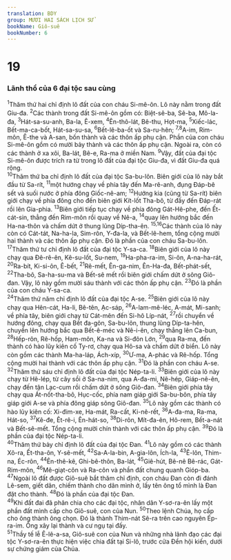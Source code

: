 ```yaml
---
translation: BDY
group: MƯƠI HAI SÁCH LỊCH SỬ
bookName: Giô-suê 
bookNumber: 6
---
```


<div class="title"><h1>19</h1><h3>Lãnh thổ của 6 đại tộc sau cùng</h3></div>
<span class="verse gios_19_1"><sup>1</sup>Thăm thứ hai chỉ định lô đất của con cháu Si-mê-ôn. Lô này nằm trong đất Giu-đa. </span>
<span class="verse gios_19_2"><sup>2</sup>Các thành trong đất Si-mê-ôn gồm có: Biệt-sê-ba, Sê-ba, Mô-la-đa, </span>
<span class="verse gios_19_3"><sup>3</sup>Hát-sa-su-anh, Ba-la, Ê-xem, </span>
<span class="verse gios_19_4"><sup>4</sup>Ên-thô-lát, Bê-thu, Họt-ma, </span>
<span class="verse gios_19_5"><sup>5</sup>Xiếc-lác, Bết-ma-ca-bốt, Hát-sa-su-sa, </span>
<span class="verse gios_19_6"><sup>6</sup>Bết-lê-ba-ốt và Sa-ru-hên; </span>
<span class="verse gios_19_7 gios_19_8"><sup>7,8</sup>A-im, Rim-môn, Ê-the và A-san, bốn thành và các thôn ấp phụ cận. Phần của con cháu Si-mê-ôn gồm có mười bảy thành và các thôn ấp phụ cận. Ngoài ra, còn có các thành ở xa xôi, Ba-lát, Bê-e, Ra-ma ở miền Nam. </span>
<span class="verse gios_19_9"><sup>9</sup>Vậy, đất của đại tộc Si-mê-ôn được trích ra từ trong lô đất của đại tộc Giu-đa, vì đất Giu-đa quá rộng.<br/></span>
<span class="verse gios_19_10"><sup>10</sup>Thăm thứ ba chỉ định lô đất của đại tộc Sa-bu-lôn. Biên giới của lô này bắt đầu từ Sa-rít, </span>
<span class="verse gios_19_11"><sup>11</sup>một hướng chạy về phía tây đến Ma-rê-anh, đụng Đáp-bê sết và suối nước ở phía đông Giốc-nê-am; </span>
<span class="verse gios_19_12"><sup>12</sup>Hướng kia (cũng từ Sa-rít) biên giới chạy về phía đông cho đến biên giới Kít-lốt Tha-bô, từ đấy đến Đáp-rát rồi lên Gia-phia. </span>
<span class="verse gios_19_13"><sup>13</sup>Biên giới tiếp tục chạy về phía đông Gát-Hê-phe, đến Ết-cát-sin, thẳng đến Rim-môn rồi quay về Nê-a, </span>
<span class="verse gios_19_14"><sup>14</sup>quay lên hướng bắc đến Ha-na-thôn và chấm dứt ở thung lũng Díp-tha-ên. </span>
<span class="verse gios_19_15 gios_19_16"><sup>15,16</sup>Các thành của lô này còn có Cát-tát, Na-ha-la, Sim-rôn, Y-đa-la, và Bết-lê-hem, tổng cộng mười hai thành và các thôn ấp phụ cận. Đó là phần của con cháu Sa-bu-lôn.<br/></span>
<span class="verse gios_19_17"><sup>17</sup>Thăm thứ tư chỉ định lô đất của đại tộc Y-sa-ca. </span>
<span class="verse gios_19_18"><sup>18</sup>Biên giới của lô này chạy qua Đê-rê-ên, Kê-su-lốt, Su-nem, </span>
<span class="verse gios_19_19"><sup>19</sup>Ha-pha-ra-im, Si-ôn, A-na-ha-rát, </span>
<span class="verse gios_19_20"><sup>20</sup>Ra-bít, Ki-si-ôn, Ê-bết, </span>
<span class="verse gios_19_21"><sup>21</sup>Rê-mết, Ên-ga-nim, Ên-Ha-đa, Bết-phát-sết, </span>
<span class="verse gios_19_22"><sup>22</sup>Tha-bô, Sa-ha-su-ma và Bết-sê mết rồi biên giới chấm dứt ở sông Giô-đan. Vậy, lô này gồm mười sáu thành với các thôn ấp phụ cận. </span>
<span class="verse gios_19_23"><sup>23</sup>Đó là phần của con cháu Y-sa-ca.<br/></span>
<span class="verse gios_19_24"><sup>24</sup>Thăm thứ năm chỉ định lô đất của đại tộc A-se. </span>
<span class="verse gios_19_25"><sup>25</sup>Biên giới của lô này chạy qua Hên-cát, Ha-li, Bê-tên, Ạc-sáp, </span>
<span class="verse gios_19_26"><sup>26</sup>A-lam-mê-léc, A-mát, Mi-sanh; về phía tây, biên giới chạy từ Cát-mên đến Si-hô Líp-nát, </span>
<span class="verse gios_19_27"><sup>27</sup>rồi chuyển về hướng đông, chạy qua Bết đa-gôn, Sa-bu-lôn, thung lũng Díp-ta-hên, chuyển lên hướng bắc qua Bết-ê-méc và Nê-i-ên, chạy thẳng lên Ca-bun, </span>
<span class="verse gios_19_28"><sup>28</sup>Hếp-rôn, Rê-hốp, Ham-môn, Ka-na và Si-đôn Lớn, </span>
<span class="verse gios_19_29"><sup>29</sup>qua Ra-ma, đến thành có hào lũy kiên cố Ty-rơ, chạy qua Hô-sa và chấm dứt ở biển. Lô này còn gồm các thành Ma-ha-láp, Ách-xíp, </span>
<span class="verse gios_19_30"><sup>30</sup>Ư-ma, A-phác và Rê-hốp. Tổng cộng mười hai thành với các thôn ấp phụ cận. </span>
<span class="verse gios_19_31"><sup>31</sup>Đó là phần con cháu A-se.<br/></span>
<span class="verse gios_19_32"><sup>32</sup>Thăm thứ sáu chỉ định lô đất của đại tộc Nép-ta-li. </span>
<span class="verse gios_19_33"><sup>33</sup>Biên giới của lô này chạy từ Hê-lép, từ cây sồi ở Sa-na-nim, qua A-đa-mi, Nê-hép, Giáp-nê-ên, chạy đến tận Lạc-cum rồi chấm dứt ở sông Giô-đan. </span>
<span class="verse gios_19_34"><sup>34</sup>Biên giới phía tây chạy qua Át-nốt-tha-bô, Hục-cốc, phía nam giáp giới Sa-bu-bôn, phía tây giáp giới A-se và phía đông giáp sông Giô-đan. </span>
<span class="verse gios_19_35"><sup>35</sup>Lô này gồm các thành có hào lũy kiên cố: Xi-đim-xe, Ha-mát, Ra-cất, Ki-nê-rết, </span>
<span class="verse gios_19_36"><sup>36</sup>A-đa-ma, Ra-ma, Hát-so, </span>
<span class="verse gios_19_37"><sup>37</sup>Kê-đe, Êt-rê-i, Ên-hát-so, </span>
<span class="verse gios_19_38"><sup>38</sup>Di-rôn, Mít-đa-ên, Hô-rem, Bết-a-nát và Bết-sê-mết. Tổng cộng mười chín thành với các thôn ấp phụ cận. </span>
<span class="verse gios_19_39"><sup>39</sup>Đó là phần của đại tộc Nép-ta-li.<br/></span>
<span class="verse gios_19_40"><sup>40</sup>Thăm thứ bảy chỉ định lô đất của đại tộc Đan. </span>
<span class="verse gios_19_41"><sup>41</sup>Lô này gồm có các thành Xô-ra, Ết-tha-ôn, Y-sê-mết, </span>
<span class="verse gios_19_42"><sup>42</sup>Sa-A-la-bin, A-gia-lôn, Ích-la, </span>
<span class="verse gios_19_43"><sup>43</sup>Ê-lôn, Thim-na, Éc-rôn, </span>
<span class="verse gios_19_44"><sup>44</sup>Ên-thê-kê, Ghi-bê-thôn, Ba-lát, </span>
<span class="verse gios_19_45"><sup>45</sup>Giê-hút, Bê-nê Bê-rác, Gát-Rim-môn, </span>
<span class="verse gios_19_46"><sup>46</sup>Mê-giạt-côn và Ra-côn và phần đất chung quanh Gióp-ba. </span>
<span class="verse gios_19_47"><sup>47</sup>Ngoài lô đất được Giô-suê bắt thăm chỉ định, con cháu Đan còn đi đánh Lê-sem, giết dân, chiếm thành cho dân mình ở, lấy tên ông tổ mình là Đan đặt cho thành. </span>
<span class="verse gios_19_48"><sup>48</sup>Đó là phần của đại tộc Đan.<br/></span>
<span class="verse gios_19_49"><sup>49</sup>Khi đất đai đã phân chia cho các đại tộc, nhân dân Y-sơ-ra-ên lấy một phần đất mình cấp cho Giô-suê, con của Nun. </span>
<span class="verse gios_19_50"><sup>50</sup>Theo lệnh Chúa, họ cấp cho ông thành ông chọn. Đó là thành Thim-nát Sê-ra trên cao nguyên Ép-ra-im. Ông xây lại thành và cư ngụ tại đấy.<br/></span>
<span class="verse gios_19_51"><sup>51</sup>Thầy tế lễ Ê-lê-a-sa, Giô-suê con của Nun và những nhà lãnh đạo các đại tộc Y-sơ-ra-ên thực hiện việc chia đất tại Si-lô, trước cửa Đền hội kiến, dưới sự chứng giám của Chúa.</span>

